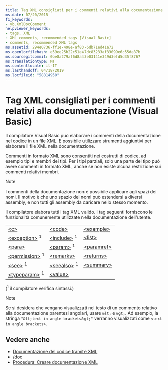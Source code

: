 ```yaml
---
title: Tag XML consigliati per i commenti relativi alla documentazione (Visual Basic)
ms.date: 07/20/2015
f1_keywords:
- vb.XmlDocComment
helpviewer_keywords:
- tags, XML
- XML comments, recommended tags [Visual Basic]
- comments, recommended XML tags
ms.assetid: 294e0736-ff1e-498e-af83-6db71ed41a72
ms.openlocfilehash: e59ee25b22c51e47dc83233af33099e6c55de87b
ms.sourcegitcommit: 0be8a279af6d8a43e03141e349d3efd5d35f8767
ms.translationtype: MT
ms.contentlocale: it-IT
ms.lasthandoff: 04/18/2019
ms.locfileid: "58814950"
---
```

# <a name="recommended-xml-tags-for-documentation-comments-visual-basic"></a>Tag XML consigliati per i commenti relativi alla documentazione (Visual Basic)
Il compilatore Visual Basic può elaborare i commenti della documentazione nel codice in un file XML. È possibile utilizzare strumenti aggiuntivi per elaborare il file XML nella documentazione.  
  
 Commenti in formato XML sono consentiti nei costrutti di codice, ad esempio tipi e membri dei tipi. Per i tipi parziali, solo una parte del tipo può avere commenti in formato XML, anche se non esiste alcuna restrizione sui commenti relativi membri.  
  
> [!NOTE]
>  I commenti della documentazione non è possibile applicare agli spazi dei nomi. Il motivo è che uno spazio dei nomi può estendersi a diversi assembly, e non tutti gli assembly da caricare nello stesso momento.  
  
 Il compilatore elabora tutti i tag XML valido. I tag seguenti forniscono le funzionalità comunemente utilizzate nella documentazione dell'utente.  
  
||||  
|---|---|---|  
|[\<c>](../../../visual-basic/language-reference/xmldoc/c.md)|[\<code>](../../../visual-basic/language-reference/xmldoc/code.md)|[\<example>](../../../visual-basic/language-reference/xmldoc/example.md)|  
|[\<exception>](../../../visual-basic/language-reference/xmldoc/exception.md) <sup>1</sup>|[\<include>](../../../visual-basic/language-reference/xmldoc/include.md) <sup>1</sup>|[\<list>](../../../visual-basic/language-reference/xmldoc/list.md)|  
|[\<para>](../../../visual-basic/language-reference/xmldoc/para.md)|[\<param>](../../../visual-basic/language-reference/xmldoc/param.md) <sup>1</sup>|[\<paramref>](../../../visual-basic/language-reference/xmldoc/paramref.md)|  
|[\<permission>](../../../visual-basic/language-reference/xmldoc/permission.md) <sup>1</sup>|[\<remarks>](../../../visual-basic/language-reference/xmldoc/remarks.md)|[\<returns>](../../../visual-basic/language-reference/xmldoc/returns.md)|  
|[\<see>](../../../visual-basic/language-reference/xmldoc/see.md) <sup>1</sup>|[\<seealso>](../../../visual-basic/language-reference/xmldoc/seealso.md) <sup>1</sup>|[\<summary>](../../../visual-basic/language-reference/xmldoc/summary.md)|  
|[\<typeparam>](../../../visual-basic/language-reference/xmldoc/typeparam.md) <sup>1</sup>|[\<value>](../../../visual-basic/language-reference/xmldoc/value.md)||  
  
 (<sup>1</sup> il compilatore verifica sintassi.)  
  
> [!NOTE]
>  Se si desidera che vengano visualizzati nel testo di un commento relativo alla documentazione parentesi angolari, usare `&lt;` e `&gt;`. Ad esempio, la stringa `"&lt;text in angle brackets&gt;"` verranno visualizzati come `<text in angle brackets>`.  
  
## <a name="see-also"></a>Vedere anche

- [Documentazione del codice tramite XML](../../../visual-basic/programming-guide/program-structure/documenting-your-code-with-xml.md)
- [/doc](../../../visual-basic/reference/command-line-compiler/doc.md)
- [Procedura: Creare documentazione XML](../../../visual-basic/programming-guide/program-structure/how-to-create-xml-documentation.md)

